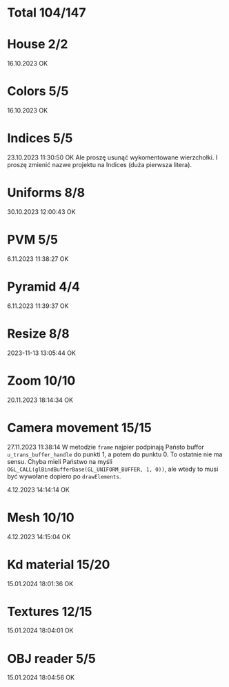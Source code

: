 # Total 104/147

# House  2/2

16.10.2023  OK 

# Colors 5/5

16.10.2023  OK

# Indices 5/5

23.10.2023 11:30:50 OK
Ale proszę usunąć wykomentowane wierzchołki.
I proszę zmienić nazwe projektu na Indices (duża pierwsza litera).

# Uniforms 8/8

30.10.2023 12:00:43 OK

# PVM 5/5

6.11.2023 11:38:27 OK

# Pyramid 4/4

6.11.2023 11:39:37 OK

# Resize 8/8

2023-11-13 13:05:44 OK

# Zoom 10/10

20.11.2023 18:14:34 OK

# Camera movement 15/15

27.11.2023 11:38:14
W metodzie `frame` najpier podpinają Państo buffor `u_trans_buffer_handle` do punkti 1, a potem do punktu 0. To ostatnie nie ma sensu. Chyba mieli Państwo na myśli `OGL_CALL(glBindBufferBase(GL_UNIFORM_BUFFER, 1, 0))`, ale wtedy to musi być wywołane dopiero po `drawElements`. 

4.12.2023 14:14:14 OK

# Mesh 10/10

4.12.2023 14:15:04 OK

# Kd material 15/20

15.01.2024 18:01:36 OK

# Textures 12/15

15.01.2024 18:04:01 OK

# OBJ reader 5/5

15.01.2024 18:04:56 OK



